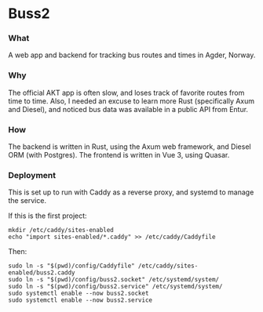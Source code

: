 # Buss2

### What
A web app and backend for tracking bus routes and times in Agder, Norway.

### Why
The official AKT app is often slow, and loses track of favorite routes from time to time. Also, I needed an excuse to learn more Rust (specifically Axum and Diesel), and noticed bus data was available in a public API from Entur.

### How
The backend is written in Rust, using the Axum web framework, and Diesel ORM (with Postgres). The frontend is written in Vue 3, using Quasar.

### Deployment
This is set up to run with Caddy as a reverse proxy, and systemd to manage the service. 

If this is the first project:
```
mkdir /etc/caddy/sites-enabled
echo "import sites-enabled/*.caddy" >> /etc/caddy/Caddyfile
```

Then:
```
sudo ln -s "$(pwd)/config/Caddyfile" /etc/caddy/sites-enabled/buss2.caddy
sudo ln -s "$(pwd)/config/buss2.socket" /etc/systemd/system/
sudo ln -s "$(pwd)/config/buss2.service" /etc/systemd/system/
sudo systemctl enable --now buss2.socket
sudo systemctl enable --now buss2.service
```
